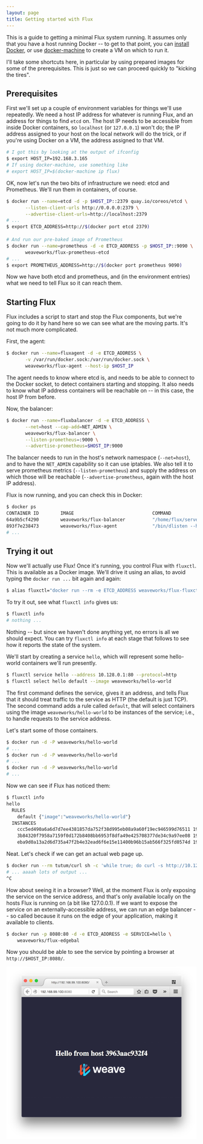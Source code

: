 ```yaml
---
layout: page
title: Getting started with Flux
---
```


This is a guide to getting a minimal Flux system running. It assumes
only that you have a host running Docker -- to get to that point, you
can [install Docker][docker-install], or use
[docker-machine][docker-machine] to create a VM on which to run it.

I'll take some shortcuts here, in particular by using prepared images
for some of the prerequisites. This is just so we can proceed quickly
to "kicking the tires".

## Prerequisites

First we'll set up a couple of environment variables for things we'll
use repeatedly. We need a host IP address for whatever is running
Flux, and an address for things to find `etcd` on. The host IP needs
to be accessible from inside Docker containers, so `localhost` (or
`127.0.0.1`) won't do; the IP address assigned to your host on the
local network will do the trick, or if you're using Docker on a VM,
the address assigned to that VM.

```sh
# I got this by looking at the output of ifconfig
$ export HOST_IP=192.168.3.165
# If using docker-machine, use something like
# export HOST_IP=$(docker-machine ip flux)
```

OK, now let's run the two bits of infrastructure we need: etcd and
Prometheus. We'll run them in containers, of course.

```sh
$ docker run --name=etcd -d -p $HOST_IP::2379 quay.io/coreos/etcd \
       --listen-client-urls http://0.0.0.0:2379 \
       --advertise-client-urls=http://localhost:2379
# ...
$ export ETCD_ADDRESS=http://$(docker port etcd 2379)

# And run our pre-baked image of Prometheus
$ docker run --name=prometheus -d -e ETCD_ADDRESS -p $HOST_IP::9090 \
       weaveworks/flux-prometheus-etcd
# ...
$ export PROMETHEUS_ADDRESS=http://$(docker port prometheus 9090)
```

Now we have both etcd and prometheus, and (in the environment entries)
what we need to tell Flux so it can reach them.

## Starting Flux

Flux includes a script to start and stop the Flux components, but
we're going to do it by hand here so we can see what are the moving
parts. It's not much more complicated.

First, the agent:

```sh
$ docker run --name=fluxagent -d -e ETCD_ADDRESS \
       -v /var/run/docker.sock:/var/run/docker.sock \
       weaveworks/flux-agent --host-ip $HOST_IP
```

The agent needs to know where etcd is, and needs to be able to connect
to the Docker socket, to detect containers starting and stopping. It
also needs to know what IP address containers will be reachable on --
in this case, the host IP from before.

Now, the balancer:

```sh
$ docker run --name=fluxbalancer -d -e ETCD_ADDRESS \
       --net=host --cap-add=NET_ADMIN \
       weaveworks/flux-balancer \
       --listen-prometheus=:9000 \
       --advertise-prometheus=$HOST_IP:9000
```

The balancer needs to run in the host's network namespace
(`--net=host`), and to have the `NET_ADMIN` capability so it can use
iptables. We also tell it to serve prometheus metrics
(`--listen-prometheus`) and supply the address on which those will be
reachable (`--advertise-prometheus`, again with the host IP address).

Flux is now running, and you can check this in Docker:

```sh
$ docker ps
CONTAINER ID        IMAGE                             COMMAND                  CREATED             STATUS              PORTS                                                         NAMES
64a9b5cf4290        weaveworks/flux-balancer          "/home/flux/server --"   3 seconds ago       Up 3 seconds                                                                      fluxbalancer
893f7e238473        weaveworks/flux-agent             "/bin/dlisten --host-"   22 seconds ago      Up 21 seconds                                                                     fluxagent
# ...
```

## Trying it out

Now we'll actually use Flux! Once it's running, you control Flux with
`fluxctl`. This is available as a Docker image. We'll drive it using
an alias, to avoid typing the `docker run ...` bit again and again:

```sh
$ alias fluxctl="docker run --rm -e ETCD_ADDRESS weaveworks/flux-fluxctl"
```

To try it out, see what `fluxctl info` gives us:

```sh
$ fluxctl info
# nothing ...
```

Nothing -- but since we haven't done anything yet, no errors is all we
should expect. You can try `fluxctl info` at each stage that follows
to see how it reports the state of the system.

We'll start by creating a service `hello`, which will represent some
hello-world containers we'll run presently.

```sh
$ fluxctl service hello --address 10.128.0.1:80 --protocol=http
$ fluxctl select hello default --image weaveworks/hello-world
```

The first command defines the service, gives it an address, and tells
Flux that it should treat traffic to the service as HTTP (the default
is just TCP). The second command adds a rule called `default`, that
will select containers using the image `weaveworks/hello-world` to be
instances of the service; i.e., to handle requests to the service
address.

Let's start some of those containers.

```sh
$ docker run -d -P weaveworks/hello-world
# ...
$ docker run -d -P weaveworks/hello-world
# ...
$ docker run -d -P weaveworks/hello-world
# ...
```

Now we can see if Flux has noticed them:

```sh
$ fluxctl info
hello
  RULES
    default {"image":"weaveworks/hello-world"}
  INSTANCES
    ccc5ed490a6a6d7d7ee4381857da752f38d995eb08a9a60f19ec946599d76511 192.168.1.129:32770 live
    3b84320f7958a7159f0d172b8408bb6953f8dfa49e425708377de34c9a97ee08 192.168.1.129:32771 live
    eba9d0a13a2d6d735a47f2b4e32ead6f6e15e11400b96b15ab566f325fd0574d 192.168.1.129:32772 live
```

Neat. Let's check if we can get an actual web page up.

```sh
$ docker run --rm tutum/curl sh -c 'while true; do curl -s http://10.128.0.1/; done'
# ... aaaah lots of output ...
^C
```

How about seeing it in a browser? Well, at the moment Flux is only
exposing the service on the service address, and that's only available
locally on the hosts Flux is running on (a bit like 127.0.0.1). If we
want to expose the service on an externally-accessible address, we can
run an edge balancer -- so called because it runs on the edge of your
application, making it available to clients.

```sh
$ docker run -p 8080:80 -d -e ETCD_ADDRESS -e SERVICE=hello \
    weaveworks/flux-edgebal
```

Now you should be able to see the service by pointing a browser at
`http://$HOST_IP:8080/`.

![Hello World in a browser](hello-world.png)

[docker-install]: https://docs.docker.com/engine/installation/
[docker-machine]: https://docs.docker.com/machine/install-machine/
